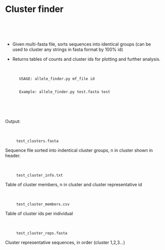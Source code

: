 # Cluster finder  <br /> <br /> <br /> 

* Given multi-fasta file, sorts sequences into identical groups (can be used to cluster any strings in fasta format by 100% id)

* Returns tables of counts and cluster ids for plotting and further analysis. <br /> <br /> <br /> 



         USAGE: allele_finder.py mf_file id


         Example: allele_finder.py test.fasta test


 <br /> <br /> <br /> 
 
Output: <br /> <br /> <br /> 

         test_clusters.fasta  

Sequence file sorted into indentical cluster groups, n in cluster shown in header.  <br /> <br /> <br /> 

         test_cluster_info.txt  
Table of cluster members, n in cluster and cluster representative id    <br /> <br /> <br /> 

         test_cluster_members.csv  

Table of cluster ids per individual   <br /> <br /> <br /> 

         test_cluster_reps.fasta
         
Cluster representative sequences, in order (cluster 1,2,3...)
